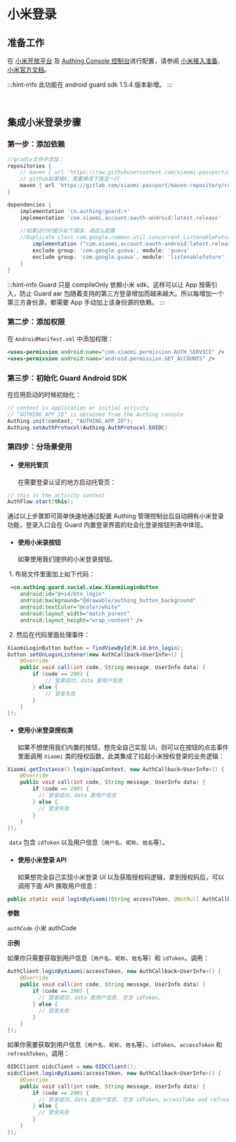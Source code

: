 # 小米登录

<LastUpdated/>

## 准备工作

在 [小米开放平台](https://dev.mi.com/platform) 及 [Authing Console 控制台](https://authing.cn/)进行配置，请参阅 [小米接入准备](../../../guides/connections/social/xiaomi-mobile/README.md)、[小米官方文档](https://github.com/xiaomi-passport/oauth-android-sdk)。

:::hint-info
此功能在 android guard sdk 1.5.4 版本新增。
:::

<br>

## 集成小米登录步骤

### 第一步：添加依赖

```groovy
//gradle文件中添加：
repositories {
  	// maven { url 'https://raw.githubusercontent.com/xiaomi-passport/maven-repository/master/releases' }
    // github如果被X，需要换成下面这一行
    maven { url 'https://gitlab.com/xiaomi-passport/maven-repository/raw/master/releases' }   
}

dependencies {
    implementation 'cn.authing:guard:+'
  	implementation 'com.xiaomi.account:oauth-android:latest.release' 
  
  	//如果运行时提示如下错误，请这么配置
  	//Duplicate class com.google.common.util.concurrent.ListenableFuture found in modules jetified-guava-18.0 			//(com.google.guava:guava:18.0) and jetified-listenablefuture-1.0 (com.google.guava:listenablefuture:1.0)
		implementation ("com.xiaomi.account:oauth-android:latest.release"){
        exclude group: 'com.google.guava', module: 'guava'
        exclude group: 'com.google.guava', module: 'listenablefuture'
    }
}
```

:::hint-info
Guard 只是 compileOnly 依赖小米 sdk，这样可以让 App 按需引入，防止 Guard aar 包随着支持的第三方登录增加而越来越大。所以每增加一个第三方身份源，都需要 App 手动加上该身份源的依赖。
:::

### 第二步：添加权限

在 `AndroidManifest.xml` 中添加权限：

```xml
<uses-permission android:name="com.xiaomi.permission.AUTH_SERVICE" />
<uses-permission android:name="android.permission.GET_ACCOUNTS" />
```

### 第三步：初始化 Guard Android SDK

在应用启动的时候初始化：

```java
// context is application or initial activity
// ”AUTHING_APP_ID“ is obtained from the Authing console
Authing.init(context, "AUTHING_APP_ID");
Authing.setAuthProtocol(Authing.AuthProtocol.EOIDC)
```


### 第四步：分场景使用

- #### 使用托管页
  在需要登录认证的地方启动托管页：
```java
// this is the activity context
AuthFlow.start(this);
```

通过以上步骤即可简单快速地通过配置 Authing 管理控制台后自动拥有小米登录功能，登录入口会在 Guard 内置登录界面的社会化登录按钮列表中体现。

- #### 使用小米录按钮
    如果使用我们提供的小米登录按钮。

​		1. 布局文件里面加上如下代码：

```xml
 <cn.authing.guard.social.view.XiaomiLoginButton
    android:id="@+id/btn_login"
    android:background="@drawable/authing_button_background"
    android:textColor="@color/white"
    android:layout_width="match_parent"
    android:layout_height="wrap_content" />
```

​		2. 然后在代码里面处理事件：

```java
XiaomiLoginButton button = findViewById(R.id.btn_login);
button.setOnLoginListener(new AuthCallback<UserInfo>() {
    @Override
    public void call(int code, String message, UserInfo data) {
      	if (code == 200) {
        	// 登录成功，data 是用户信息
       	} else {
        	// 登录失败
      	}
    }
});
```

- #### 使用小米登录授权类
  如果不想使用我们内置的按钮，想完全自己实现 UI，则可以在按钮的点击事件里面调用 `Xiaomi` 类的授权函数，此类集成了拉起小米授权登录的业务逻辑：

```java
Xiaomi.getInstance().login(appContext, new AuthCallback<UserInfo>() {
    @Override
    public void call(int code, String message, UserInfo data) {
        if (code == 200) {
          // 登录成功，data 是用户信息
        } else {
          // 登录失败
        }
    }
});
```

​	`data` 包含 `idToken` 以及用户信息（`用户名`、`昵称`、`姓名`等）。

- #### 使用小米登录 API 

  如果想完全自己实现小米登录 UI 以及获取授权码逻辑，拿到授权码后，可以调用下面 API 换取用户信息：

```java
public static void loginByXiaomi(String accessToken, @NotNull AuthCallback<UserInfo> callback)
```

**参数**

*`authCode`* 小米 authCode

**示例**

如果你只需要获取到用户信息（`用户名`、`昵称`、`姓名`等）和 `idToken`，调用：

```java
AuthClient.loginByXiaomi(accessToken, new AuthCallback<UserInfo>() {
    @Override
    public void call(int code, String message, UserInfo data) {
        if (code == 200) {
          // 登录成功，data 是用户信息, 包含 idToken。
        } else {
          // 登录失败
        }
    }
});
```

如果你需要获取到用户信息（`用户名`、`昵称`、`姓名`等）、`idToken`、`accessToken` 和 `refreshToken`，调用：

```java
OIDCClient oidcClient = new OIDCClient();
oidcClient.loginByXiaomi(accessToken, new AuthCallback<UserInfo>() {
    @Override
    public void call(int code, String message, UserInfo data) {
        if (code == 200) {
          // 登录成功，data 是用户信息, 包含 idToken、accessToke and refreshToken。
        } else {
          // 登录失败
        }
    }
});
```

